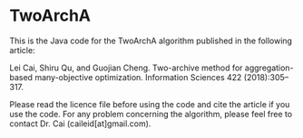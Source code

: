 # TwoArchA

This is the Java code for the TwoArchA algorithm published in the following article: 

Lei Cai, Shiru Qu, and Guojian Cheng. Two-archive method for aggregation-based many-objective optimization. Information Sciences 422 (2018):305–317.

Please read the licence file before using the code and cite the article if you use the code. For any problem concerning the algorithm, please feel free to contact Dr. Cai (caileid[at]gmail.com).
